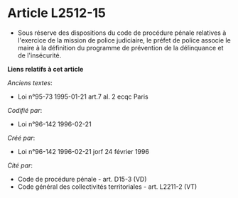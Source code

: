 # Article L2512-15

- Sous réserve des dispositions du code de procédure pénale relatives à l'exercice de la mission de police judiciaire, le
préfet de police associe le maire à la définition du programme de prévention de la délinquance et de l'insécurité.

**Liens relatifs à cet article**

_Anciens textes_:

  - Loi n°95-73 1995-01-21 art.7 al. 2 ecqc Paris

_Codifié par_:

  - Loi n°96-142 1996-02-21

_Créé par_:

  - Loi n°96-142 1996-02-21 jorf 24 février 1996

_Cité par_:

  - Code de procédure pénale - art. D15-3 (VD)
  - Code général des collectivités territoriales - art. L2211-2 (VT)
